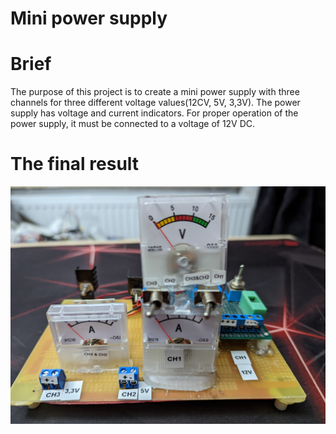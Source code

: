 # Mini power supply

# Brief
The purpose of this project is to create a mini power supply with three channels for three different voltage values(12CV, 5V, 3,3V).
The power supply has voltage and current indicators.
For proper operation of the power supply, it must be connected to a voltage of 12V DC.


# The final result
![alt text](https://github.com/Siamian/Electronic-projects/blob/505de2318b714ddd684a6b421d269d1bc67d0a70/Mini%20power%20supply%2012V%205V%2033V/Mini%20power%20supply_1.jpg "Logo Title Text 1")
